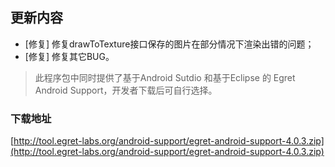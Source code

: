## 更新内容

* [修复] 修复drawToTexture接口保存的图片在部分情况下渲染出错的问题；
* [修复] 修复其它BUG。

> 此程序包中同时提供了基于Android Sutdio 和基于Eclipse 的 Egret Android Support，开发者下载后可自行选择。

### 下载地址

[http://tool.egret-labs.org/android-support/egret-android-support-4.0.3.zip](http://tool.egret-labs.org/android-support/egret-android-support-4.0.3.zip)